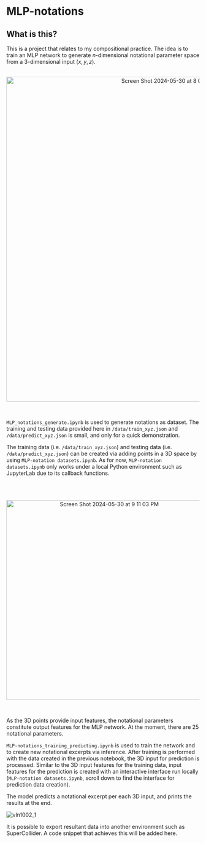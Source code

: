 # MLP-notations

## What is this?
This is a project that relates to my compositional practice. The idea is to train an MLP network to generate $n$-dimensional notational parameter space from a 3-dimensional input $(x, y, z)$.
<br>
<br>
<p align="center">
<img width="847" alt="Screen Shot 2024-05-30 at 8 08 57 PM" src="https://github.com/hayakzan/MLP-notations/assets/61164329/a4ea71d8-7ef2-4cf1-ba77-6d9628918e44">
</p>
<br>

`MLP_notations_generate.ipynb` is used to generate notations as dataset. The training and testing data provided here in `/data/train_xyz.json` and `/data/predict_xyz.json` is small, and only for a quick demonstration. 

The training data (i.e. `/data/train_xyz.json`) and testing data (i.e. `/data/predict_xyz.json`) can be created via adding points in a 3D space by using `MLP-notation datasets.ipynb`. As for now, `MLP-notation datasets.ipynb` only works under a local Python environment such as JupyterLab due to its callback functions.

<br>
<br>
<p align="center">
<img width="521" alt="Screen Shot 2024-05-30 at 9 11 03 PM" src="https://github.com/hayakzan/MLP-notations/assets/61164329/a6d5272e-488c-4d15-8478-b2dd96ebcb57">
</p>
<br>

As the 3D points provide input features, the notational parameters constitute output features for the MLP network. At the moment, there are 25 notational parameters. 


`MLP-notations_training_predicting.ipynb` is used to train the network and to create new notational excerpts via inference. After training is performed with the data created in the previous notebook, the 3D input for prediction is processed. Similar to the 3D input features for the training data, input features for the prediction is created with an interactive interface run locally (`MLP-notation datasets.ipynb`, scroll down to find the interface for prediction data creation). 

The model predicts a notational excerpt per each 3D input, and prints the results at the end. 

![vln1002_1](https://github.com/hayakzan/MLP-notations/assets/61164329/e240f06f-27dd-428c-9744-cdebe57889fa)

It is possible to export resultant data into another environment such as SuperCollider. A code snippet that achieves this will be added here.
